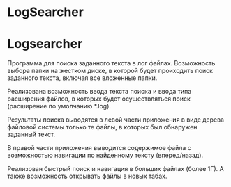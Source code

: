 # LogSearcher

Logsearcher
=====================

Программа для поиска заданного текста в лог файлах. Возможность выбора папки на жестком диске, 
в которой будет проиходить поиск заданного текста, включая все вложенные папки.

Реализована возможность ввода текста поиска и ввода типа расширения файлов, 
в которых будет осуществляться поиск (расширение по умолчанию *.log).

Результаты поиска выводятся в левой части приложения в виде дерева файловой системы только те файлы, 
в которых был обнаружен заданный текст.

В правой части приложения выводится содержимое файла с возможностью навигации по найденному тексту (вперед/назад).

Реализован быстрый поиск и навигация в больших файлах (более 1Г). А также возможность открывать файлы в новых табах.

